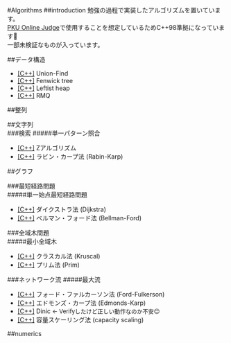 #Algorithms
##introduction
勉強の過程で実装したアルゴリズムを置いています。  
[PKU Online Judge](http://poj.org)で使用することを想定しているためC++98準拠になっています🙏  
一部未検証なものが入っています。   

##データ構造
* [[C++]](/data_structure/union_find.cpp) Union-Find
* [[C++]](/data_structure/fenwick_tree.cpp) Fenwick tree
* [[C++]](/data_structure/leftist_heap.cpp) Leftist heap
* [[C++]](/data_structure/range_minimum_query.cpp) RMQ


##整列  

##文字列  
###検索
#####単一パターン照合
* [[C++]](string/z_algorithm.cpp) Zアルゴリズム
* [[C++]](string/rabin_karp.cpp) ラビン・カープ法 (Rabin-Karp)

##グラフ

###最短経路問題  
#####単一始点最短経路問題
* [[C++]](/graph/dijkstra.cpp) ダイクストラ法 (Dijkstra)
* [[C++]](/graph/bellman_ford.cpp) ベルマン・フォード法 (Bellman-Ford)

###全域木問題  
#####最小全域木
* [[C++]](/graph/kruscal.cpp) クラスカル法 (Kruscal)
* [[C++]](/graph/prim.cpp) プリム法 (Prim)

###ネットワーク流
#####最大流
* [[C++]](/graph/network/ford_fulkerson.cpp) フォード・ファルカーソン法 (Ford-Fulkerson)
* [[C++]](/graph/network/edmonds_karp.cpp) エドモンズ・カープ法 (Edmonds-Karp)
* [[C++]](/graph/network/dinic.cpp) Dinic <font size="-1">← Verifyしたけど正しい動作なのか不安😔</font>
* [[C++]](/graph/network/capacity_scaling.cpp) 容量スケーリング法 (capacity scaling)

##numerics  
